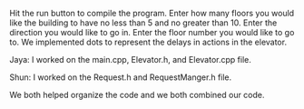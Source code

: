 Hit the run button to compile the program. Enter how many floors you would like the building to have no less than 5 and no greater than 10. Enter the direction you would like to go in. Enter the floor number you would like to go to. We implemented dots to represent the delays in actions in the elevator. 

Jaya: I worked on the main.cpp, Elevator.h, and Elevator.cpp file. 

Shun: I worked on the Request.h and RequestManger.h file. 

We both helped organize the code and we both combined our code. 
